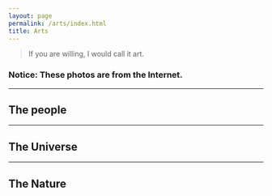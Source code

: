 ```yaml
---
layout: page
permalink: /arts/index.html
title: Arts
---
```


> If you are willing, I would call it art.

### Notice: These photos are from the Internet.

<hr>

## The people


<hr>

## The Universe


<hr>

## The Nature
